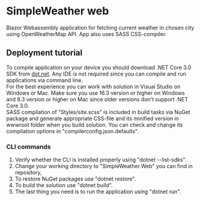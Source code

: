 # SimpleWeather web
Blazor Webassembly application for fetching current weather in chosen city using OpenWeatherMap API. App also uses SASS CSS-compiler.
## Deployment tutorial
To compile application on your device you should download .NET Core 3.0 SDK from [dot.net](https://dot.net). Any IDE is not required since you can compile and run applications via command line.  
For the best experience you can work with solution in Visual Studio on Windows or Mac. Make sure you use 16.3 version or higher on Windows and 8.3 version or higher on Mac since older versions don't support .NET Core 3.0.  
SASS compilation of "Styles/site.scss" is included in build tasks via NuGet package and generate appropriate CSS-file and its minified version in wwwroot folder when you build solution. You can check and change its compilation options in "compilerconfig.json.defaults".
### CLI commands
 1. Verify whether the CLI is installed properly using "dotnet --list-sdks".
 2. Change your working directory to "SimpleWeather.Web" you can find in repository,
 3. To restore NuGet packages use "dotnet restore".
 4. To build the solution use "dotnet build".
 5. The last thing you need is to run the application using "dotnet run".
